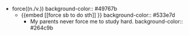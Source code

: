 - force((n./v.))
  background-color:: #49767b
	- {{embed [[force sb to do sth]] }}
	  background-color:: #533e7d
		- My parents never force me to study hard.
		  background-color:: #264c9b